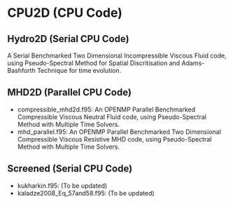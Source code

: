 # CPU2D (CPU Code)
## Hydro2D (Serial CPU Code)
A Serial Benchmarked Two Dimensional Incompressible Viscous Fluid code, using Pseudo-Spectral Method for Spatial Discritisation and Adams-Bashforth Technique for time evolution.
## MHD2D (Parallel CPU Code)
- compressible_mhd2d.f95: An OPENMP Parallel Benchmarked Compressible Viscous Neutral Fluid code, using Pseudo-Spectral Method with Multiple Time Solvers.
- mhd_parallel.f95: An OPENMP Parallel Benchmarked Two Dimensional Compressible Viscous Resistive MHD code, using Pseudo-Spectral Method with Multiple Time Solvers.
## Screened (Serial CPU Code)
- kukharkin.f95: (To be updated)
- kaladze2008_Eq_57and58.f95: (To be updated)
